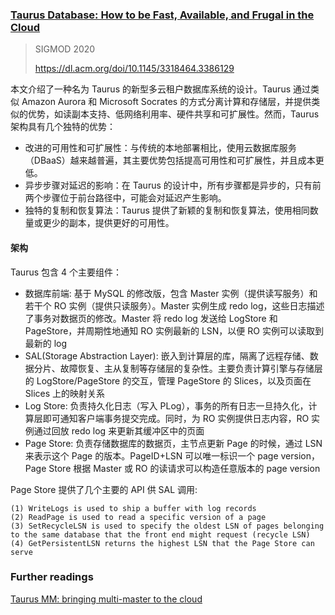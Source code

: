 ### [Taurus Database: How to be Fast, Available, and Frugal in the Cloud]()

> SIGMOD 2020
>
> https://dl.acm.org/doi/10.1145/3318464.3386129

本文介绍了一种名为 Taurus 的新型多云租户数据库系统的设计。Taurus 通过类似 Amazon Aurora 和 Microsoft Socrates 的方式分离计算和存储层，并提供类似的优势，如读副本支持、低网络利用率、硬件共享和可扩展性。然而，Taurus 架构具有几个独特的优势：

- 改进的可用性和可扩展性：与传统的本地部署相比，使用云数据库服务（DBaaS）越来越普遍，其主要优势包括提高可用性和可扩展性，并且成本更低。
- 异步步骤对延迟的影响：在 Taurus 的设计中，所有步骤都是异步的，只有前两个步骤位于前台路径中，可能会对延迟产生影响。
- 独特的复制和恢复算法：Taurus 提供了新颖的复制和恢复算法，使用相同数量或更少的副本，提供更好的可用性。

#### 架构

Taurus 包含 4 个主要组件：

- 数据库前端: 基于 MySQL 的修改版，包含 Master 实例（提供读写服务）和若干个 RO 实例（提供只读服务）。Master 实例生成 redo log，这些日志描述了事务对数据页的修改。Master 将 redo log 发送给 LogStore 和 PageStore，并周期性地通知 RO 实例最新的 LSN，以便 RO 实例可以读取到最新的 log
- SAL(Storage Abstraction Layer): 嵌入到计算层的库，隔离了远程存储、数据分片、故障恢复、主从复制等存储层的复杂性。主要负责计算引擎与存储层的 LogStore/PageStore 的交互，管理 PageStore 的 Slices，以及页面在 Slices 上的映射关系
- Log Store: 负责持久化日志（写入 PLog），事务的所有日志一旦持久化，计算层即可通知客户端事务提交完成。同时，为 RO 实例提供日志内容，RO 实例通过回放 redo log 来更新其缓冲区中的页面
- Page Store: 负责存储数据库的数据页，主节点更新 Page 的时候，通过 LSN 来表示这个 Page 的版本。PageID+LSN 可以唯一标识一个 page version，Page Store 根据 Master 或 RO 的读请求可以构造任意版本的 page version

Page Store 提供了几个主要的 API 供 SAL 调用:

```
(1) WriteLogs is used to ship a buffer with log records 
(2) ReadPage is used to read a specific version of a page 
(3) SetRecycleLSN is used to specify the oldest LSN of pages belonging to the same database that the front end might request (recycle LSN)
(4) GetPersistentLSN returns the highest LSN that the Page Store can serve
```


### Further readings

[Taurus MM: bringing multi-master to the cloud](https://www.vldb.org/pvldb/vol16/p3488-depoutovitch.pdf)
